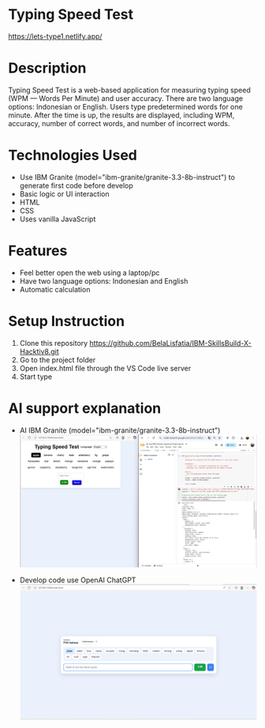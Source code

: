 # Typing Speed Test
https://lets-type1.netlify.app/

# Description
Typing Speed Test is a web-based application for measuring typing speed (WPM — Words Per Minute) and user accuracy.
There are two language options: Indonesian or English. Users type predetermined words for one minute.
After the time is up, the results are displayed, including WPM, accuracy, number of correct words, and number of incorrect words.

# Technologies Used
- Use IBM Granite (model="ibm-granite/granite-3.3-8b-instruct") to generate first code before develop
- Basic logic or UI interaction
- HTML
- CSS
- Uses vanilla JavaScript

# Features
- Feel better open the web using a laptop/pc
- Have two language options: Indonesian and English
- Automatic calculation

# Setup Instruction
1. Clone this repository
   https://github.com/BelaLisfatia/IBM-SkillsBuild-X-Hacktiv8.git
2. Go to the project folder
3. Open index.html file through the VS Code live server
4. Start type

# AI support explanation
- AI IBM Granite (model="ibm-granite/granite-3.3-8b-instruct")
![AI IBM Granite (model="ibm-granite/granite-3.3-8b-instruct")](AI_IBM_Granite.png)

- Develop code use OpenAI ChatGPT
![Develop code use OpenAI ChatGPT](OpenAI_ChatGPT.png)
